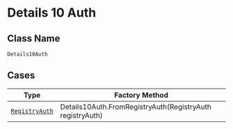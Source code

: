 
# Details 10 Auth

## Class Name

`Details10Auth`

## Cases

| Type | Factory Method |
|  --- | --- |
| [`RegistryAuth`](../../../doc/models/containers/registry-auth.md) | Details10Auth.FromRegistryAuth(RegistryAuth registryAuth) |

